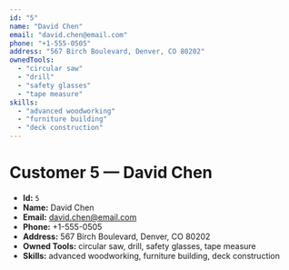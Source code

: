 ```yaml
---
id: "5"
name: "David Chen"
email: "david.chen@email.com"
phone: "+1-555-0505"
address: "567 Birch Boulevard, Denver, CO 80202"
ownedTools:
  - "circular saw"
  - "drill"
  - "safety glasses"
  - "tape measure"
skills:
  - "advanced woodworking"
  - "furniture building"
  - "deck construction"
---
```


# Customer 5 — David Chen

- **Id:** `5`
- **Name:** David Chen
- **Email:** <david.chen@email.com>
- **Phone:** +1-555-0505
- **Address:** 567 Birch Boulevard, Denver, CO 80202
- **Owned Tools:** circular saw, drill, safety glasses, tape measure
- **Skills:** advanced woodworking, furniture building, deck construction
